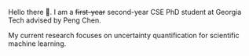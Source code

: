 Hello there 👋. I am a ~~first-year~~ second-year CSE PhD student at Georgia Tech advised by Peng Chen.

My current research focuses on uncertainty quantification for scientific machine learning.
